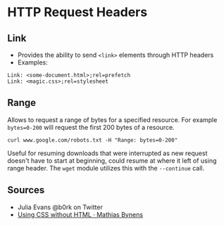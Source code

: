 # HTTP Request Headers

## Link

- Provides the ability to send `<link>` elements through HTTP headers
- Examples:

```
Link: <some-document.html>;rel=prefetch
Link: <magic.css>;rel=stylesheet
```

## Range

Allows to request a range of bytes for a specified resource. For example `bytes=0-200` will request the first 200 bytes of a resource.

`curl www.google.com/robots.txt -H "Range: bytes=0-200"`

Useful for resuming downloads that were interrupted as new request doesn't have to start at beginning, could resume at where it left of using range header. The `wget` module utilizes this with the `--continue` call.

## Sources

- Julia Evans @b0rk on Twitter
- [Using CSS without HTML · Mathias Bynens](https://mathiasbynens.be/notes/css-without-html)
